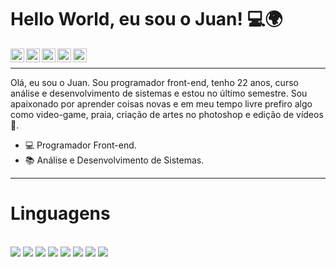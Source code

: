 # Hello World, eu sou o Juan! 💻🌍

<a target="_blank" href="https://www.linkedin.com/in/juanpdev/">
  <img align="left" alt="LinkdeIN" width="22px" src="https://cdn.jsdelivr.net/npm/simple-icons@v3/icons/linkedin.svg" />
</a>
<a target="_blank" href="https://api.whatsapp.com/send?phone=5513991576887">
  <img align="left" alt="Whatsapp" width="22px" src="https://cdn.jsdelivr.net/npm/simple-icons@v3/icons/whatsapp.svg" />
</a>
<a target="_blank" href="https://www.instagram.com/pablodevsite">
  <img align="left" alt="Instagram" width="22px" src="https://cdn.jsdelivr.net/npm/simple-icons@v3/icons/instagram.svg" />
</a>
<a target="_blank" href="mailto:juan.correiaa@gmail.com">
  <img align="left" alt="Gmail" width="22px" src="https://cdn.jsdelivr.net/npm/simple-icons@v3/icons/gmail.svg" />
</a>
<a target="_blank" href="https://www.facebook.com/pablodevsite">
  <img align="left" alt="Facebook" width="22px" src="https://cdn.jsdelivr.net/npm/simple-icons@v3/icons/facebook.svg" />
</a>
<br />
<hr>
Olá, eu sou o Juan. Sou programador front-end, tenho 22 anos, curso análise e desenvolvimento de sistemas e estou no último semestre.
Sou apaixonado por aprender coisas novas e em meu tempo livre prefiro algo como video-game, praia, criação de artes no photoshop e edição de vídeos 💙.

- 💻 Programador Front-end.
- 📚 Análise e Desenvolvimento de Sistemas.

<hr>

# Linguagens 

<br />
<code><img  src="https://pablodev.com.br/img-linguagens/js.png"></code>
<code><img  src="https://pablodev.com.br/img-linguagens/php.png"></code>
<code><img  src="https://pablodev.com.br/img-linguagens/html.png"></code>
<code><img  src="https://pablodev.com.br/img-linguagens/css.png"></code>
<code><img  src="https://pablodev.com.br/img-linguagens/bootstrap.png"></code>
<code><img  src="https://pablodev.com.br/img-linguagens/photoshop.png"></code>
<code><img  src="https://pablodev.com.br/img-linguagens/sql2.png"></code>
<code><img  src="https://pablodev.com.br/img-linguagens/wordpress.png"></code>
